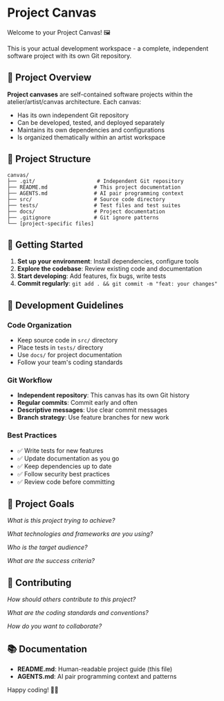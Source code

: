 # Project Canvas

Welcome to your Project Canvas! 🖼️

This is your actual development workspace - a complete, independent software project with its own Git repository.

## 🎯 Project Overview

**Project canvases** are self-contained software projects within the atelier/artist/canvas architecture. Each canvas:
- Has its own independent Git repository
- Can be developed, tested, and deployed separately
- Maintains its own dependencies and configurations
- Is organized thematically within an artist workspace

## 📁 Project Structure

```
canvas/
├── .git/                    # Independent Git repository
├── README.md               # This project documentation
├── AGENTS.md               # AI pair programming context
├── src/                    # Source code directory
├── tests/                  # Test files and test suites
├── docs/                   # Project documentation
├── .gitignore              # Git ignore patterns
└── [project-specific files]
```

## 🚀 Getting Started

1. **Set up your environment**: Install dependencies, configure tools
2. **Explore the codebase**: Review existing code and documentation
3. **Start developing**: Add features, fix bugs, write tests
4. **Commit regularly**: `git add . && git commit -m "feat: your changes"`

## 🔧 Development Guidelines

### Code Organization
- Keep source code in `src/` directory
- Place tests in `tests/` directory
- Use `docs/` for project documentation
- Follow your team's coding standards

### Git Workflow
- **Independent repository**: This canvas has its own Git history
- **Regular commits**: Commit early and often
- **Descriptive messages**: Use clear commit messages
- **Branch strategy**: Use feature branches for new work

### Best Practices
- ✅ Write tests for new features
- ✅ Update documentation as you go
- ✅ Keep dependencies up to date
- ✅ Follow security best practices
- ✅ Review code before committing

## 🎯 Project Goals

*What is this project trying to achieve?*

*What technologies and frameworks are you using?*

*Who is the target audience?*

*What are the success criteria?*

## 🤝 Contributing

*How should others contribute to this project?*

*What are the coding standards and conventions?*

*How do you want to collaborate?*

## 📚 Documentation

- **README.md**: Human-readable project guide (this file)
- **AGENTS.md**: AI pair programming context and patterns

Happy coding! 🚀✨